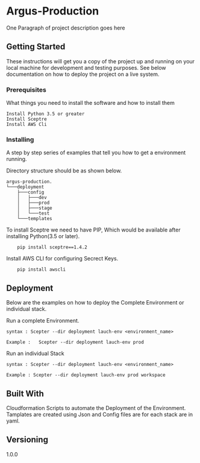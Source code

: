 # Argus-Production

One Paragraph of project description goes here

## Getting Started

These instructions will get you a copy of the project up and running on your local machine for development and testing purposes. See below documentation on how to deploy the project on a live system.

### Prerequisites

What things you need to install the software and how to install them

```
Install Python 3.5 or greater
Install Sceptre
Install AWS Cli	
```

### Installing

A step by step series of examples that tell you how to get a environment running.

Directory structure should be as shown below.
```
argus-production.
└───deployment
    ├───config
    │   ├───dev
    │   ├───prod
    │   ├───stage
    │   └───test
    └───templates
```
To install Sceptre we need to have PIP, Which would be available after installing Python(3.5 or later).

```
	pip install sceptre==1.4.2
```
Install AWS CLI for configuring Secrect Keys.

```
	pip install awscli
```

## Deployment

Below are the examples on how to deploy the Complete Environment or individual stack.

Run a complete Environment.

```
syntax : Scepter --dir deployment lauch-env <environment_name> 
```

```
Example : 	Scepter --dir deployment lauch-env prod

```

Run an individual Stack

```
syntax : Scepter --dir deployment lauch-env <environment_name> 
```

```
Example : Scepter --dir deployment lauch-env prod workspace
```


## Built With

Cloudformation Scripts to automate the Deployment of the Environment.
Tamplates are created using Json and Config files are for each stack are in yaml.

## Versioning
1.0.0


